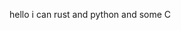 hello i can rust and python and some C
<!---
RoastDinner/RoastDinner is a ✨ special ✨ repository because its `README.md` (this file) appears on your GitHub profile.
You can click the Preview link to take a look at your changes.
--->
